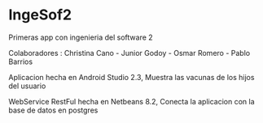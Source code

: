 # IngeSof2
Primeras app con ingenieria del software 2

Colaboradores : Christina Cano - Junior Godoy - Osmar Romero - Pablo Barrios

Aplicacion hecha en Android Studio 2.3, Muestra las vacunas de los hijos del usuario

WebService RestFul hecha en Netbeans 8.2, Conecta la aplicacion con la base de datos en postgres
